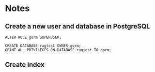 # Notes

## Create a new user and database in PostgreSQL

```postgresql
ALTER ROLE gorm SUPERUSER;

CREATE DATABASE ragtest OWNER gorm;
GRANT ALL PRIVILEGES ON DATABASE ragtest TO gorm;
```

## Create index

```postgresql

```
